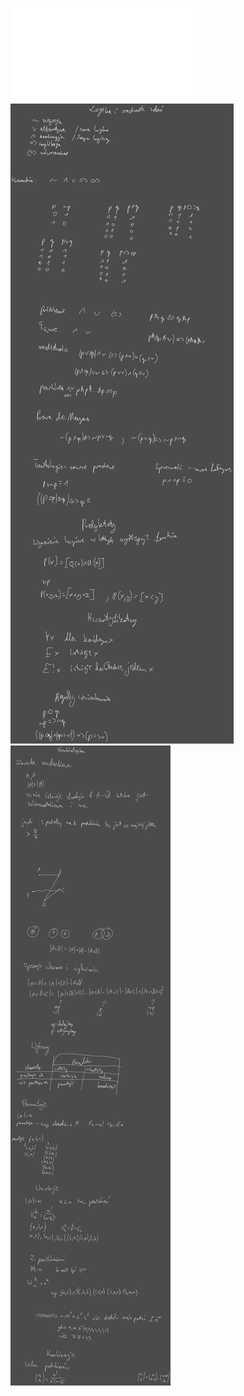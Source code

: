 ![Wykład_5_Kombinatoryka](/Notatki/Semestr%202/Matematyka%20dyskretna/Wyk%C5%82ady/Wyk%C5%82ad%205/Wyk%C5%82ad_5_Kombinatoryka.pdf)
![Drawing 2023-04-13 09.17.04.excalidraw](/Notatki/Semestr%202/Matematyka%20dyskretna/Wyk%C5%82ady/Wyk%C5%82ad%205/Drawing%202023-04-13%2009.17.04.excalidraw.svg)
![Drawing 2023-04-20 09.20.58.excalidraw](/Notatki/Semestr%202/Matematyka%20dyskretna/Wyk%C5%82ady/Wyk%C5%82ad%205/Drawing%202023-04-20%2009.20.58.excalidraw.svg)